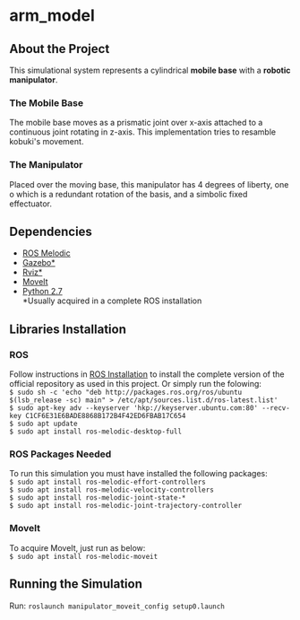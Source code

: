 # arm_model  
## About the Project  
This simulational system represents a cylindrical **mobile base** with a **robotic manipulator**.  
### The Mobile Base  
The mobile base moves as a prismatic joint over x-axis attached to a continuous joint rotating in z-axis. This implementation tries to resamble kobuki's movement.  
### The Manipulator
Placed over the moving base, this manipulator has 4 degrees of liberty, one o which is a redundant rotation of the basis, and a simbolic fixed effectuator.  

## Dependencies
* [ROS Melodic](http://wiki.ros.org/melodic)  
* [Gazebo*](http://gazebosim.org/)  
* [Rviz*](http://wiki.ros.org/rviz)  
* [MoveIt](https://moveit.ros.org/)  
* [Python 2.7](https://www.python.org/download/releases/2.7/)  
*Usually acquired in a complete ROS installation

## Libraries Installation
### ROS
Follow instructions in [ROS Installation](http://wiki.ros.org/melodic/Installation) to install the complete version of the official repository as used in this project. Or simply run the folowing:  
`$ sudo sh -c 'echo "deb http://packages.ros.org/ros/ubuntu $(lsb_release -sc) main" > /etc/apt/sources.list.d/ros-latest.list'`  
`$ sudo apt-key adv --keyserver 'hkp://keyserver.ubuntu.com:80' --recv-key C1CF6E31E6BADE8868B172B4F42ED6FBAB17C654`  
`$ sudo apt update`  
`$ sudo apt install ros-melodic-desktop-full`  
### ROS Packages Needed
To run this simulation you must have installed the following packages:  
`$ sudo apt install ros-melodic-effort-controllers`  
`$ sudo apt install ros-melodic-velocity-controllers`  
`$ sudo apt install ros-melodic-joint-state-*`  
`$ sudo apt install ros-melodic-joint-trajectory-controller`  
### MoveIt  
To acquire MoveIt, just run as below:  
`$ sudo apt install ros-melodic-moveit`  

## Running the Simulation
Run:
`roslaunch manipulator_moveit_config setup0.launch`  
